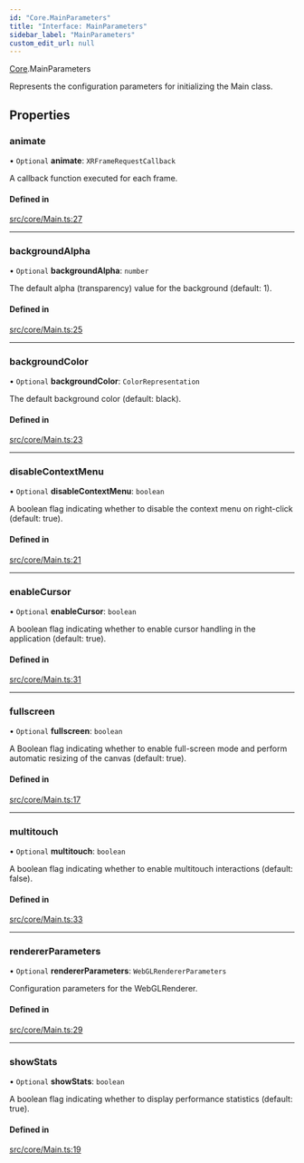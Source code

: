 ```yaml
---
id: "Core.MainParameters"
title: "Interface: MainParameters"
sidebar_label: "MainParameters"
custom_edit_url: null
---
```


[Core](../namespaces/Core.md).MainParameters

Represents the configuration parameters for initializing the Main class.

## Properties

### animate

• `Optional` **animate**: `XRFrameRequestCallback`

A callback function executed for each frame.

#### Defined in

[src/core/Main.ts:27](https://github.com/agargaro/three.ez/blob/46fae0a/src/core/Main.ts#L27)

___

### backgroundAlpha

• `Optional` **backgroundAlpha**: `number`

The default alpha (transparency) value for the background (default: 1).

#### Defined in

[src/core/Main.ts:25](https://github.com/agargaro/three.ez/blob/46fae0a/src/core/Main.ts#L25)

___

### backgroundColor

• `Optional` **backgroundColor**: `ColorRepresentation`

The default background color (default: black).

#### Defined in

[src/core/Main.ts:23](https://github.com/agargaro/three.ez/blob/46fae0a/src/core/Main.ts#L23)

___

### disableContextMenu

• `Optional` **disableContextMenu**: `boolean`

A boolean flag indicating whether to disable the context menu on right-click (default: true).

#### Defined in

[src/core/Main.ts:21](https://github.com/agargaro/three.ez/blob/46fae0a/src/core/Main.ts#L21)

___

### enableCursor

• `Optional` **enableCursor**: `boolean`

A boolean flag indicating whether to enable cursor handling in the application (default: true).

#### Defined in

[src/core/Main.ts:31](https://github.com/agargaro/three.ez/blob/46fae0a/src/core/Main.ts#L31)

___

### fullscreen

• `Optional` **fullscreen**: `boolean`

A Boolean flag indicating whether to enable full-screen mode and perform automatic resizing of the canvas (default: true).

#### Defined in

[src/core/Main.ts:17](https://github.com/agargaro/three.ez/blob/46fae0a/src/core/Main.ts#L17)

___

### multitouch

• `Optional` **multitouch**: `boolean`

A boolean flag indicating whether to enable multitouch interactions (default: false).

#### Defined in

[src/core/Main.ts:33](https://github.com/agargaro/three.ez/blob/46fae0a/src/core/Main.ts#L33)

___

### rendererParameters

• `Optional` **rendererParameters**: `WebGLRendererParameters`

Configuration parameters for the WebGLRenderer.

#### Defined in

[src/core/Main.ts:29](https://github.com/agargaro/three.ez/blob/46fae0a/src/core/Main.ts#L29)

___

### showStats

• `Optional` **showStats**: `boolean`

A boolean flag indicating whether to display performance statistics (default: true).

#### Defined in

[src/core/Main.ts:19](https://github.com/agargaro/three.ez/blob/46fae0a/src/core/Main.ts#L19)
